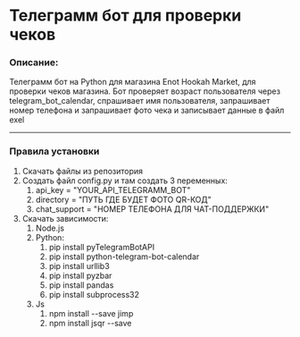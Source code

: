 # Телеграмм бот для проверки чеков
### Описание:

Телеграмм бот на Python для магазина Enot Hookah Market, для проверки чеков магазина. Бот проверяет возраст пользователя через telegram_bot_calendar, спрашивает имя пользователя, запрашивает номер телефона и запрашивает фото чека и записывает данные в файл exel
___

### Правила установки
1. Скачать файлы из репозитория
2. Создать файл config.py и там создать 3 переменных:
    1. api_key = "YOUR_API_TELEGRAMM_BOT"
    2. directory = "ПУТЬ ГДЕ БУДЕТ ФОТО QR-КОД"
    3. chat_support = "НОМЕР ТЕЛЕФОНА ДЛЯ ЧАТ-ПОДДЕРЖКИ"
3. Скачать зависимости:
    1. Node.js
    2. Python:
        1. pip install pyTelegramBotAPI
        2. pip install python-telegram-bot-calendar
        3. pip install urllib3
        4. pip install pyzbar
        5. pip install pandas
        6. pip install subprocess32
    3. Js
        1. npm install --save jimp
        2. npm install jsqr --save

